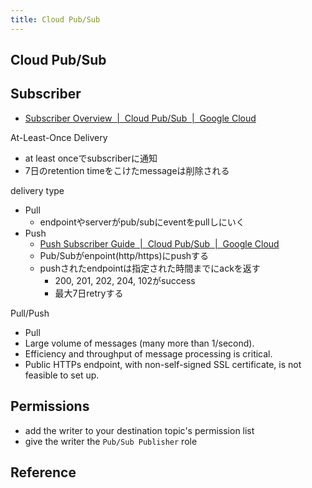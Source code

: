 ```yaml
---
title: Cloud Pub/Sub
---
```


## Cloud Pub/Sub

## Subscriber
* [Subscriber Overview  |  Cloud Pub/Sub  |  Google Cloud](https://cloud.google.com/pubsub/docs/subscriber)


At-Least-Once Delivery

* at least onceでsubscriberに通知
* 7日のretention timeをこけたmessageは削除される


delivery type

* Pull
    * endpointやserverがpub/subにeventをpullしにいく
* Push
    * [Push Subscriber Guide  |  Cloud Pub/Sub  |  Google Cloud](https://cloud.google.com/pubsub/docs/push#configuring-http-endpoints)
    * Pub/Subがenpoint(http/https)にpushする
    * pushされたendpointは指定された時間までにackを返す
        * 200, 201, 202, 204, 102がsuccess
        * 最大7日retryする

Pull/Push

* Pull
* Large volume of messages (many more than 1/second).
* Efficiency and throughput of message processing is critical.
* Public HTTPs endpoint, with non-self-signed SSL certificate, is not feasible to set up.


## Permissions

* add the writer to your destination topic's permission list
* give the writer the `Pub/Sub Publisher` role

## Reference
